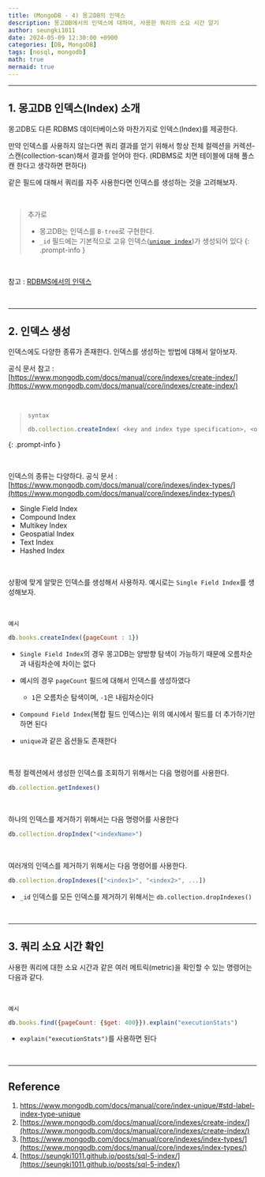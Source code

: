 ```yaml
---
title: (MongoDB - 4) 몽고DB의 인덱스
description: 몽고DB에서의 인덱스에 대하여, 사용한 쿼리의 소요 시간 알기
author: seungki1011
date: 2024-05-09 12:30:00 +0900
categories: [DB, MongoDB]
tags: [nosql, mongodb]
math: true
mermaid: true
---
```


---

## 1. 몽고DB 인덱스(Index) 소개

몽고DB도 다른 RDBMS 데이터베이스와 마찬가지로 인덱스(Index)를 제공한다.

만약 인덱스를 사용하지 않는다면 쿼리 결과를 얻기 위해서 항상 전체 컬렉션을 커렉션-스캔(collection-scan)해서 결과를 얻어야 한다. (RDBMS로 치면 테이블에 대해 풀스캔 한다고 생각하면 편하다)

같은 필드에 대해서 쿼리를 자주 사용한다면 인덱스를 생성하는 것을 고려해보자.

<br>

> 추가로
>
> * 몽고DB는 인덱스를 `B-tree`로 구현한다.
> * `_id` 필드에는 기본적으로 고유 인덱스([`unique index`](https://www.mongodb.com/docs/manual/core/index-unique/#std-label-index-type-unique))가 생성되어 있다
{: .prompt-info }

<br>

참고 : [RDBMS에서의 인덱스](https://seungki1011.github.io/posts/sql-5-index/)

<br>

---

## 2. 인덱스 생성

인덱스에도 다양한 종류가 존재한다. 인덱스를 생성하는 방법에 대해서 알아보자.

공식 문서 참고 : [https://www.mongodb.com/docs/manual/core/indexes/create-index/](https://www.mongodb.com/docs/manual/core/indexes/create-index/)

<br>

> `syntax`
>
> ```javascript
> db.collection.createIndex( <key and index type specification>, <options> )
> ```
{: .prompt-info }

<br>

인덱스의 종류는 다양하다. 공식 문서 : [https://www.mongodb.com/docs/manual/core/indexes/index-types/](https://www.mongodb.com/docs/manual/core/indexes/index-types/)

* Single Field Index
* Compound Index
* Multikey Index
* Geospatial Index
* Text Index
* Hashed Index

<br>

상황에 맞게 알맞은 인덱스를 생성해서 사용하자. 예시로는 `Single Field Index`를 생성해보자.

<br>

`예시`

```js
db.books.createIndex({pageCount : 1})
```

* `Single Field Index`의 경우 몽고DB는 양방향 탐색이 가능하기 때문에 오름차순과 내림차순에 차이는 없다
* 예시의 경우 `pageCount` 필드에 대해서 인덱스를 생성하였다
  * `1`은 오름차순 탐색이며, `-1`은 내림차순이다

* `Compound Field Index`(복합 필드 인덱스)는 위의 예시에서 필드를 더 추가하기만 하면 된다
* `unique`과 같은 옵션들도 존재한다

<br>

특정 컬렉션에서 생성한 인덱스를 조회하기 위해서는 다음 명령어를 사용한다.

```js
db.collection.getIndexes()
```

<br>

하나의 인덱스를 제거하기 위해서는 다음 명령어를 사용한다

```js
db.collection.dropIndex("<indexName>")
```

<br>

여러개의 인덱스를 제거하기 위해서는 다음 명령어를 사용한다.

```js
db.collection.dropIndexes(["<index1>", "<index2>", ...])
```

* `_id` 인덱스를 모든 인덱스를 제거하기 위해서는 `db.collection.dropIndexes()`

<br>

---

## 3. 쿼리 소요 시간 확인

사용한 쿼리에 대한 소요 시간과 같은 여러 메트릭(metric)을 확인할 수 있는 명령어는 다음과 같다.

<br>

`예시`

```js 
db.books.find({pageCount: {$get: 400}}).explain("executionStats")
```

* `explain("executionStats")`를 사용하면 된다

<br>

---

## Reference

1. https://www.mongodb.com/docs/manual/core/index-unique/#std-label-index-type-unique
2. [https://www.mongodb.com/docs/manual/core/indexes/create-index/](https://www.mongodb.com/docs/manual/core/indexes/create-index/)
3. [https://www.mongodb.com/docs/manual/core/indexes/index-types/](https://www.mongodb.com/docs/manual/core/indexes/index-types/)
4. [https://seungki1011.github.io/posts/sql-5-index/](https://seungki1011.github.io/posts/sql-5-index/)